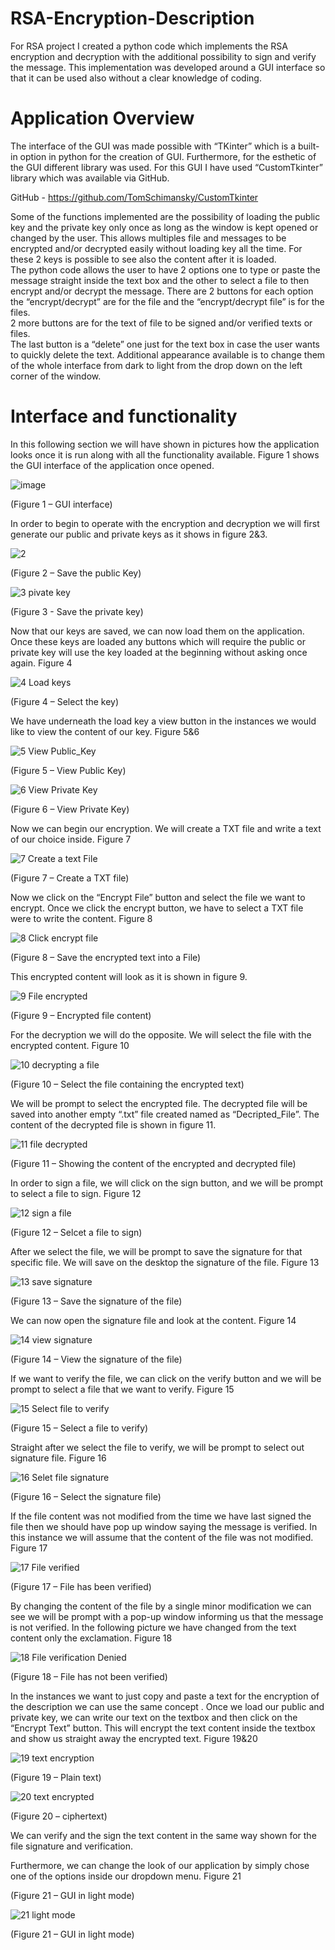 # RSA-Encryption-Description
For RSA project I created a python code which implements the RSA encryption and decryption with the additional possibility to sign and verify the message. This implementation was developed around a GUI interface so that it can be used also without a clear knowledge of coding.


# Application Overview
The interface of the GUI was made possible with “TKinter” which is a built-in option in python for the creation of GUI. Furthermore, for the esthetic of the GUI different library was used. For this GUI I have used “CustomTkinter” library which was available via GitHub. 

GitHub - https://github.com/TomSchimansky/CustomTkinter

Some of the functions implemented are the possibility of loading the public key and the private key only once as long as the window is kept opened or changed by the user. This allows multiples file and messages to be encrypted and/or decrypted easily without loading key all the time. For these 2 keys is possible to see also the content after it is loaded.  
The python code allows the user to have 2 options one to type or paste the message straight inside the text box and the other to select a file to then encrypt and/or decrypt the message. There are 2 buttons for each option the “encrypt/decrypt” are for the file and the “encrypt/decrypt file” is for the files.  
2 more buttons are for the text of file to be signed and/or verified texts or files.  
The last button is a “delete” one just for the text box in case the user wants to quickly delete the text. 
Additional appearance available is to change them of the whole interface from dark to light from the drop down on the left corner of the window. 

# Interface and functionality
In this following section we will have shown in pictures how the application looks once it is run along with all the functionality available. Figure 1 shows the GUI interface of the application once opened. 

 ![image](https://github.com/DoronzoNicholas/RSA-Encryption-Description/assets/123806307/0e7a79ce-98a8-4690-a214-4f6e6dfa71f9)

(Figure 1 – GUI interface)


In order to begin to operate with the encryption and decryption we will first generate our public and private keys as it shows in figure 2&3.


![2](https://github.com/DoronzoNicholas/RSA-Encryption-Description/assets/123806307/27e40cde-1786-4823-9d63-6b2a2f4a100f)

(Figure 2 – Save the public Key)

      

  ![3 pivate key](https://github.com/DoronzoNicholas/RSA-Encryption-Description/assets/123806307/23866d39-18c0-48fc-9095-aa707986286f)
                    
(Figure 3 - Save the private key)

Now that our keys are saved, we can now load them on the application. Once these keys are loaded any buttons which will require the public or private key will use the key loaded at the beginning without asking once again. Figure 4


![4 Load keys](https://github.com/DoronzoNicholas/RSA-Encryption-Description/assets/123806307/d8fce053-e5c4-4ff7-8981-dcdbac0ad38e)

(Figure 4 – Select the key)

We have underneath the load key a view button in the instances we would like to view the 
content of our key. Figure 5&6

![5 View Public_Key](https://github.com/DoronzoNicholas/RSA-Encryption-Description/assets/123806307/61e04935-c591-4ad2-9b6e-92250f54a888)

(Figure 5 – View Public Key)


![6 View Private Key](https://github.com/DoronzoNicholas/RSA-Encryption-Description/assets/123806307/86fc29a4-5cd7-41c4-9a04-dca80bafe27c)


(Figure 6 – View Private Key)

Now we can begin our encryption. We will create a TXT file and write a text of our choice inside. Figure 7


![7 Create a text File](https://github.com/DoronzoNicholas/RSA-Encryption-Description/assets/123806307/60fe3d4f-3974-4916-b945-bfa816fa3ee2)

(Figure 7 – Create a TXT file)

Now we click on the “Encrypt File” button and select the file we want to encrypt. Once we click the encrypt button, we have to select a TXT file were to write the content. Figure 8

![8 Click encrypt file](https://github.com/DoronzoNicholas/RSA-Encryption-Description/assets/123806307/fa81eb86-9610-48fc-92a6-724f9b57174a)

(Figure 8 – Save the encrypted text into a File)

This encrypted content will look as it is shown in figure 9.

![9 File encrypted](https://github.com/DoronzoNicholas/RSA-Encryption-Description/assets/123806307/6010de43-51e3-416e-81d2-8ffe03089449)

(Figure 9 – Encrypted file content)

For the decryption we will do the opposite. We will select the file with the encrypted content. Figure 10


![10 decrypting a file](https://github.com/DoronzoNicholas/RSA-Encryption-Description/assets/123806307/7dc5bab0-a052-4052-8c4f-2ae3fa2c99d9)

(Figure 10 – Select the file containing the encrypted text)

We will be prompt to select the encrypted file. The decrypted file will be saved into another empty “.txt” file created named as “Decripted_File”.  The content of the decrypted file is shown in figure 11.


![11 file decrypted](https://github.com/DoronzoNicholas/RSA-Encryption-Description/assets/123806307/8f3b7315-e397-4333-89fd-c2aca248fdab)

(Figure 11 – Showing the content of the encrypted and decrypted file)


In order to sign a file, we will click on the sign button, and we will be prompt to select a file to sign. Figure 12

![12 sign a file](https://github.com/DoronzoNicholas/RSA-Encryption-Description/assets/123806307/661ac53e-66fe-497a-bee6-5120df4f4c3a)

(Figure 12 – Selcet a file to sign)

After we select the file, we will be prompt to save the signature for that specific file. We will save on the desktop the signature of the file. Figure 13


![13 save signature](https://github.com/DoronzoNicholas/RSA-Encryption-Description/assets/123806307/6311544b-261c-4974-a47c-c70ef1b8ff98)

(Figure 13 – Save the signature of the file)

We can now open the signature file and look at the content. Figure 14

![14 view signature](https://github.com/DoronzoNicholas/RSA-Encryption-Description/assets/123806307/623f0030-4057-43e1-abd2-83f4ca3dd443)

(Figure 14 – View the signature of the file)

If we want to verify the file, we can click on the verify button and we will be prompt to select a file that we want to verify. Figure 15 

![15 Select file to verify](https://github.com/DoronzoNicholas/RSA-Encryption-Description/assets/123806307/2bd91c61-61ef-4205-9bb3-432f056b77bd)

(Figure 15 – Select a file to verify)

Straight after we select the file to verify, we will be prompt to select out signature file.
Figure 16

![16 Selet file signature](https://github.com/DoronzoNicholas/RSA-Encryption-Description/assets/123806307/c68b2bd1-e9e1-4d8f-803e-adcfb058d7e5)

(Figure 16 – Select the signature file)


If the file content was not modified from the time we have last signed the file then we should have pop up window saying the message is verified. In this instance we will assume that the content of the file was not modified. Figure 17

![17 File verified](https://github.com/DoronzoNicholas/RSA-Encryption-Description/assets/123806307/164733b1-19d3-4f39-bdde-18c611c29a53)

(Figure 17 – File has been verified)


By changing the content of the file by a single minor modification we can see we will be prompt with a pop-up window informing us that the message is not verified. In the following picture we have changed from the text content only the exclamation. Figure 18

![18 File verification Denied](https://github.com/DoronzoNicholas/RSA-Encryption-Description/assets/123806307/b403754d-6adc-4d65-9fba-d0786d441a8d)

(Figure 18 – File has not been verified)

In the instances we want to just copy and paste a text for the encryption of the description we can use the same concept . Once we load our public and private key, we can write our text on the textbox and then click on the “Encrypt Text” button. This will encrypt the text content inside the textbox and show us straight away the encrypted text. Figure 19&20


![19 text encryption](https://github.com/DoronzoNicholas/RSA-Encryption-Description/assets/123806307/7ec9ffef-240d-47f7-a8cd-b0b22eec573c)

(Figure 19 – Plain text)                                                     


![20 text encrypted](https://github.com/DoronzoNicholas/RSA-Encryption-Description/assets/123806307/572de6dc-bfaa-414c-bbf6-012c0326545b)

(Figure 20 – ciphertext)

We can verify and the sign the text content in the same way shown for the file signature and verification. 


Furthermore, we can change the look of our application by simply chose one of the options inside our dropdown menu. Figure 21 

(Figure 21 – GUI in light mode)


![21 light mode](https://github.com/DoronzoNicholas/RSA-Encryption-Description/assets/123806307/9db97dbf-7c3b-422b-b1e9-d46731e5ac5d)

(Figure 21 – GUI in light mode)


























































